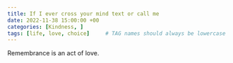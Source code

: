 ```yaml
---
title: If I ever cross your mind text or call me 
date: 2022-11-38 15:00:00 +00
categories: [Kindness, ]
tags: [life, love, choice]     # TAG names should always be lowercase
---
```



Remembrance is an act of love.

